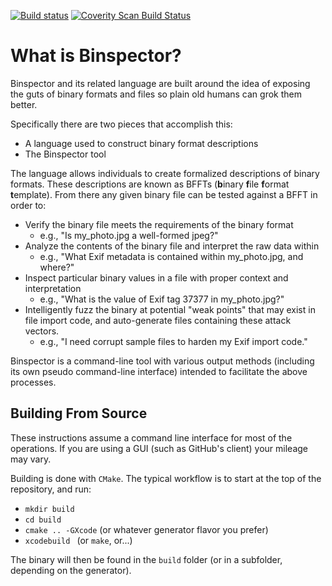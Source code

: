 [![Build status](https://travis-ci.org/binspector/binspector.png?branch=master)](https://travis-ci.org/binspector/binspector)
[![Coverity Scan Build Status](https://scan.coverity.com/projects/13168/badge.svg)](https://scan.coverity.com/projects/binspector-binspector)

# What is Binspector?

Binspector and its related language are built around the idea of exposing the guts of binary formats and files so plain old humans can grok them better.

Specifically there are two pieces that accomplish this:

 - A language used to construct binary format descriptions
 - The Binspector tool

The language allows individuals to create formalized descriptions of binary formats. These descriptions are known as BFFTs (<strong>b</strong>inary <strong>f</strong>ile <strong>f</strong>ormat <strong>t</strong>emplate). From there any given binary file can be tested against a BFFT in order to:

- Verify the binary file meets the requirements of the binary format
  - e.g., "Is my_photo.jpg a well-formed jpeg?"
- Analyze the contents of the binary file and interpret the raw data within
  - e.g., "What Exif metadata is contained within my_photo.jpg, and where?"
- Inspect particular binary values in a file with proper context and interpretation
  - e.g., "What is the value of Exif tag 37377 in my_photo.jpg?"
- Intelligently fuzz the binary at potential "weak points" that may exist in file import code, and auto-generate files containing these attack vectors.
  - e.g., "I need corrupt sample files to harden my Exif import code."

Binspector is a command-line tool with various output methods (including its own pseudo command-line interface) intended to facilitate the above processes.

## Building From Source

These instructions assume a command line interface for most of the operations. If you are using a GUI (such as GitHub's client) your mileage may vary.

Building is done with `CMake`. The typical workflow is to start at the top of the repository, and run:

- `mkdir build`
- `cd build`
- `cmake .. -GXcode` (or whatever generator flavor you prefer)
- `xcodebuild ` (or `make`, or...)

The binary will then be found in the `build` folder (or in a subfolder, depending on the generator).

